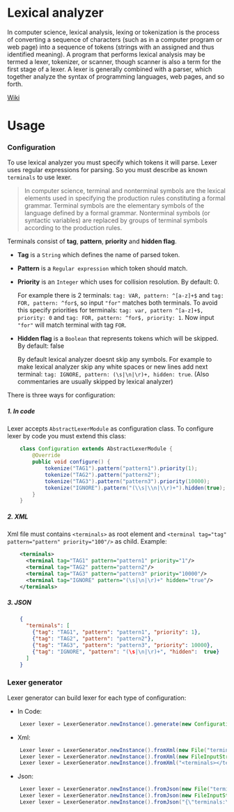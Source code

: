 # Lexical analyzer
In computer science, lexical analysis, lexing or tokenization is the process of converting a sequence of characters 
(such as in a computer program or web page) into a sequence of tokens (strings with an assigned and thus identified meaning).
 A program that performs lexical analysis may be termed a lexer, tokenizer, or scanner, 
 though scanner is also a term for the first stage of a lexer. A lexer is generally combined with a parser, 
 which together analyze the syntax of programming languages, web pages, and so forth.
 
 [Wiki](https://en.wikipedia.org/wiki/Lexical_analysis)
 
# Usage
### Configuration
To use lexical analyzer you must specify which tokens it will parse. 
Lexer uses regular expressions for parsing. So you must describe
as known `terminals` to use lexer.

> In computer science, terminal and nonterminal symbols are the lexical elements used in specifying the production 
rules constituting a formal grammar. Terminal symbols are the elementary symbols of the language defined by a formal grammar.
 Nonterminal symbols (or syntactic variables) are replaced by groups of terminal symbols according to the production rules.
 
Terminals consist of **tag**, **pattern**, **priority** and **hidden flag**.
- **Tag** is a `String` which defines the name of parsed token.
- **Pattern** is a `Regular expression` which token should match.
- **Priority** is an `Integer` which uses for collision resolution. By default: 0.

    For example there is 2 terminals: `tag: VAR, pattern: ^[a-z]+$` and `tag: FOR, pattern: ^for$`, so input `"for"` matches both
    terminals. To avoid this specify priorities for terminals: `tag: var, pattern ^[a-z]+$, priority: 0` and `tag: FOR, pattern: ^for$, priority: 1`.
    Now input `"for"` will match terminal with tag `FOR`.
    
- **Hidden flag** is a `Boolean` that represents tokens which will be skipped. By default: false
 
    By default lexical analyzer
    doesnt skip any symbols. For example to make lexical analyzer skip any white spaces
    or new lines add next terminal: `tag: IGNORE, pattern: (\s|\n|\r)+, hidden: true`.
    (Also commentaries are usually skipped by lexical analyzer)
 
There is three ways for configuration:
##### 1. In code
Lexer accepts ```AbstractLexerModule``` as configuration class. To configure lexer by code you must extend this class:
```java
    class Configuration extends AbstractLexerModule {
        @Override
        public void configure() {
            tokenize("TAG1").pattern("pattern1").priority(1);
            tokenize("TAG2").pattern("pattern2");
            tokenize("TAG3").pattern("pattern3").priority(10000);
            tokenize("IGNORE").pattern("(\\s|\\n|\\r)+").hidden(true);
        }
    }
```

##### 2. XML
Xml file must contains `<terminals>` as root element and `<terminal tag="tag" pattern="pattern" priority="100"/>` as child.
Example:
```xml
    <terminals>
      <terminal tag="TAG1" pattern="pattern1" priority="1"/>
      <terminal tag="TAG2" pattern="pattern2"/>
      <terminal tag="TAG3" pattern="pattern3" priority="10000"/>
      <terminal tag="IGNORE" pattern="(\s|\n|\r)+" hidden="true"/>
    </terminals>
```

##### 3. JSON
```json
    {
      "terminals": [
        {"tag": "TAG1", "pattern": "pattern1", "priority": 1},
        {"tag": "TAG2", "pattern": "pattern2"},
        {"tag": "TAG3", "pattern": "pattern3", "priority": 10000},
        {"tag": "IGNORE", "pattern": "(\s|\n|\r)+", "hidden":  true}
      ]
    }
```

### Lexer generator
Lexer generator can build lexer for each type of configuration:
- In Code: 
```java
    Lexer lexer = LexerGenerator.newInstance().generate(new Configuration());
```
- Xml:
```java
    Lexer lexer = LexerGenerator.newInstance().fromXml(new File("terminals.xml"));
    Lexer lexer = LexerGenerator.newInstance().fromXml(new FileInputStream(new File("terminals.xml")));
    Lexer lexer = LexerGenerator.newInstance().fromXml("<terminals></terminals>");
```
- Json:
```java
    Lexer lexer = LexerGenerator.newInstance().fromJson(new File("terminals.json"));
    Lexer lexer = LexerGenerator.newInstance().fromJson(new FileInputStream(new File("terminals.json")));
    Lexer lexer = LexerGenerator.newInstance().fromJson("{\"terminals:\"[]}");
```
